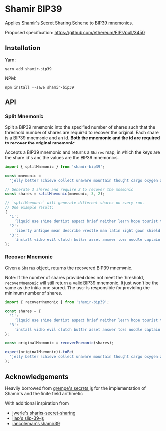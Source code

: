 # Shamir BIP39

Applies [Shamir's Secret Sharing Scheme](https://en.wikipedia.org/wiki/Shamir%27s_Secret_Sharing) to [BIP39 mnemonics](https://github.com/bitcoin/bips/blob/master/bip-0039.mediawiki).

Proposed specification: https://github.com/ethereum/EIPs/pull/3450

## Installation

Yarn:

```
yarn add shamir-bip39
```

NPM:

```
npm install --save shamir-bip39
```

## API

### Split Mnemonic

Split a BIP39 mnemonic into the specified number of shares such that the threshold number of shares are required to recover the original. Each share is a BIP39 mnemonic and an id. **Both the mnemonic and the id are required to recover the original mnemonic.**

Accepts a BIP39 mnemonic and returns a `Shares` map, in which the keys are the share id's and the values are the BIP39 mnemonics.

```ts
import { splitMnemonic } from 'shamir-bip39';

const mnemonic =
  'jelly better achieve collect unaware mountain thought cargo oxygen act hood bridge';

// Generate 3 shares and require 2 to recover the mnemonic
const shares = splitMnemonic(mnemonic, 3, 2);

// `splitMnemonic` will generate different shares on every run.
// One example result:
{
  '1':
    'liquid use shine dentist aspect brief neither learn hope tourist tray cinnamon',
  '2':
    'liberty antique mean describe wrestle man latin right gown shield decide dynamic',
  '3':
    'install video evil clutch butter asset answer toss noodle captain rate jacket',
};
```

### Recover Mnemonic

Given a `Shares` object, returns the recovered BIP39 mnemonic.

Note: If the number of shares provided does not meet the threshold, `recoverMnemonic` will still return a valid BIP39 mnemonic. It just won't be the same as the initial one stored. The user is responsible for providing the minimum number of shares.

```ts
import { recoverMnemonic } from 'shamir-bip39';

const shares = {
  '1':
    'liquid use shine dentist aspect brief neither learn hope tourist tray cinnamon',
  '3':
    'install video evil clutch butter asset answer toss noodle captain rate jacket',
};

const originalMnemonic = recoverMnemonic(shares);

expect(originalMnemonic)).toBe(
  'jelly better achieve collect unaware mountain thought cargo oxygen act hood bridge'
);
```

## Acknowledgements

Heavily borrowed from [grempe's secrets.js](https://github.com/grempe/secrets.js) for the implementation of Shamir's and the finite field arithmetic.

With additional inspiration from

- [jwerle's sharirs-secret-sharing](https://github.com/jwerle/shamirs-secret-sharing)
- [ilap's slip-39-js](https://github.com/ilap/slip39-js)
- [iancoleman's shamir39](https://github.com/iancoleman/shamir39)
